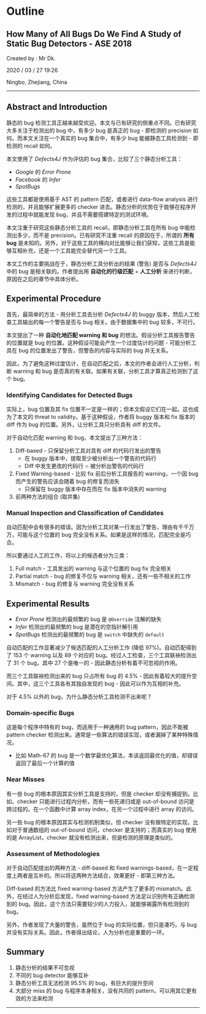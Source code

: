 # Outline

## How Many of All Bugs Do We Find A Study of Static Bug Detectors - ASE 2018

Created by : Mr Dk.

2020 / 03 / 27 19:26

Ningbo, Zhejiang, China

---

## Abstract and Introduction

静态的 bug 检测工具正越来越受欢迎。本文与已有研究的侧重点不同。已有研究大多关注于检测出的 bug 中，有多少 bug 是真正的 bug - 即检测的 precision 如何。而本文关注在一个真实的 bug 集合中，有多少 bug 能被静态工具检测到 - 即检测的 recall 如何。

本文使用了 _Defects4J_ 作为评估的 bug 集合，比较了三个静态分析工具：

* _Google_ 的 _Error Prone_
* _Facebook_ 的 _Infer_
* _SpotBugs_

这些工具都是使用基于 AST 的 pattern 匹配，或者进行 data-flow analysis 进行检测的，并且能够扩展更多的 checker 进去。静态分析的优势在于能够在程序开发的过程中就能发现 bug，并且不需要搭建特定的测试环境。

本文注重于研究这些静态分析工具的 recall，即静态分析工具在所有 bug 中能检测出多少，而不是 precision。已有研究不注重 recall 的原因在于，所谓的 __所有 bug__ 是未知的。另外，对于这些工具的横向对比能够让我们获知，这些工具是能够互相补充，还是一个工具能完全替代另一个工具。

本文工作的主要挑战在于，静态分析工具分析出的结果 (警告) 是否与 _Defects4J_ 中的 bug 是相关联的。作者提出用 __自动化的行级匹配__ + __人工分析__ 来进行判断，原因在之后的章节中具体分析。

## Experimental Procedure

首先，最简单的方法 - 用分析工具去分析 _Defects4J_ 的 buggy 版本，然后人工检查工具输出的每一个警告是否与 bug 相关。由于数据集中的 bug 较多，不可行。

本文提出了一种 __自动化地匹配 warning 和 bug__ 的想法。假设分析工具报告警告的位置就是 bug 的位置。这种假设可能会产生一个过度估计的问题 - 可能分析工具在 bug 的位置发出了警告，但警告的内容与实际的 bug 并无关系。

因此，为了避免这种过度估计，在自动匹配之后，本文的作者会进行人工分析，判断 warning 和 bug 是否真的有关联。如果有关联，分析工具才算真正检测到了这个 bug。

### Identifying Candidates for Detected Bugs

实际上，bug 位置及其 fix 位置不一定是一样的；但本文假设它们在一起。这也成为了本文的 threat to validity。基于这种假设，作者将 buggy 版本和 fix 版本的 diff 作为 bug 的位置。另外，让分析工具只分析具有 diff 的文件。

对于自动化匹配 warning 和 bug，本文提出了三种方法：

1. Diff-based - 只保留分析工具对具有 diff 的代码行发出的警告
    * 在 buggy 版本中，提取至少被分析出一个警告的代码行
    * Diff 中发生更改的代码行 ∩ 被分析出警告的代码行
2. Fixed Warning-based - 比较 fix 前后分析工具报告的 warning，一个因 bug 而产生的警告应该会随着 bug 的修复而消失
    * 只保留在 buggy 版本中存在而在 fix 版本中消失的 warning
3. 前两种方法的组合 (取并集)

### Manual Inspection and Classification of Candidates

自动匹配中会有很多的错误。因为分析工具对某一行发出了警告，理由有千千万万，可能与这个位置的 bug 完全没有关系。如果是这样的情况，匹配完全是巧合。

所以要通过人工的工作，将以上的候选者分为三类：

1. Full match - 工具发出的 warning 与这个位置的 bug fix 完全相关
2. Partial match - bug 的修复不仅与 warning 相关，还有一些不相关的工作
3. Mismatch - bug 的修复与 warning 完全没有关系

## Experimental Results

* _Error Prone_ 检测出的最频繁的 bug 是 `@Override` 注解的缺失
* _Infer_ 检测出的最频繁的 bug 是潜在的空指针解引用
* _SpotBugs_ 检测出的最频繁的 bug 是 `switch` 中缺失的 `default`

自动匹配的工作显著减少了候选匹配的人工分析工作 (降低 97%)。自动匹配得到了 153 个 warning 以及 89 个对应的 bug。经过人工检查，三个工具联袂检测出了 31 个 bug，其中 27 个是唯一的 - 因此静态分析有着不可忽视的作用。

而三个工具联袂检测出来的 bug 只占所有 bug 的 4.5% - 因此有着较大的提升空间。其中，这三个工具各有其独自发现的 bug - 因此可以作为互相的补充。

对于 4.5% 以外的 bug，为什么静态分析工具检测不出来呢？

### Domain-specific Bugs

这是每个程序中特有的 bug，而适用于一种通用的 bug pattern，因此不能被 pattern checker 检测出来。通常是一些算法的错误实现，或者漏掉了某种特殊情况。

* 比如 Math-67 的 bug 是一个数学最优化算法，本该返回最优化的值，却错误返回了最后一个计算的值

### Near Misses

有一些 bug 的根本原因其实分析工具是支持的，但是 checker 却没有捕捉到。比如，checker 只能进行过程内分析，而有一些死递归或是 out-of-bound 访问是跨过程的。在一个函数中计算 array index，在另一个过程中进行 array 的访问。

另一些 bug 的根本原因其实与检测机制类似，但 checker 没有做特定的实现。比如对于普通数组的 out-of-bound 访问，checker 是支持的；而真实的 bug 使用的是 ArrayList，checker 就没有检测出来，但是检测的原理是类似的。

### Assessment of Methodologies

对于自动匹配提出的两种方法 - diff-based 和 fixed warnings-based，在一定程度上两者是互补的。所以将这两种方法结合，效果更好 - 即第三种方法。

Diff-based 的方法比 fixed warning-based 方法产生了更多的 mismatch。此外，在经过人为分析后发现，fixed warning-based 方法足以识别所有正确检测到的 bug。因此，这个方法只需要较少的人力投入，就能够揭露所有检测到的 bug。

另外，作者发现了大量的警告，虽然位于 bug 的实际位置，但只是凑巧，与 bug 并没有实际关系。因此，作者得出结论，人为分析也是重要的一环。

## Summary

1. 静态分析的结果不可忽视
2. 不同的 bug detector 能够互补
3. 静态分析工具无法检测 95.5% 的 bug，有巨大的提升空间
4. 大部分 miss 的 bug 与程序本身相关，没有共同的 pattern，可以用其它更有效的方法来检测

---

